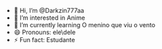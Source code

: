 - 👋 Hi, I’m @Darkzin777aa
- 👀 I’m interested in Anime
- 🌱 I’m currently learning O menino que viu o vento
- 😄 Pronouns: ele\dele
- ⚡ Fun fact: Estudante

<!---
Darkzin777aa/Darkzin777aa is a ✨ special ✨ repository because its `README.md` (this file) appears on your GitHub profile.
You can click the Preview link to take a look at your changes.
--->
